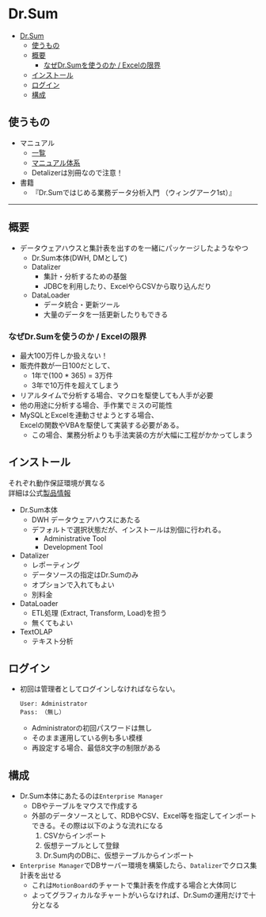# Dr.Sum

- [Dr.Sum](#drsum)
  - [使うもの](#%E4%BD%BF%E3%81%86%E3%82%82%E3%81%AE)
  - [概要](#%E6%A6%82%E8%A6%81)
    - [なぜDr.Sumを使うのか / Excelの限界](#%E3%81%AA%E3%81%9Cdrsum%E3%82%92%E4%BD%BF%E3%81%86%E3%81%AE%E3%81%8B--excel%E3%81%AE%E9%99%90%E7%95%8C)
  - [インストール](#%E3%82%A4%E3%83%B3%E3%82%B9%E3%83%88%E3%83%BC%E3%83%AB)
  - [ログイン](#%E3%83%AD%E3%82%B0%E3%82%A4%E3%83%B3)
  - [構成](#%E6%A7%8B%E6%88%90)

## 使うもの

- マニュアル
  - [一覧](https://manual.wingarc-support.com/manual/drsum/)
  - [マニュアル体系](https://manual.wingarc-support.com/ja/manual/drsum/ea50firststep/index.html#77037964.html)
  - Detalizerは別冊なので注意！
- 書籍
  - 『Dr.Sumではじめる業務データ分析入門 （ウィングアーク1st）』

----

## 概要

- データウェアハウスと集計表を出すのを一緒にパッケージしたようなやつ
  - Dr.Sum本体(DWH, DMとして)
  - Datalizer
    - 集計・分析するための基盤
    - JDBCを利用したり、ExcelやらCSVから取り込んだり
  - DataLoader
    - データ統合・更新ツール
    - 大量のデータを一括更新したりもできる

### なぜDr.Sumを使うのか / Excelの限界

- 最大100万件しか扱えない！
- 販売件数が一日100だとして、
  - 1年で(100 * 365) = 3万件
  - 3年で10万件を超えてしまう
- リアルタイムで分析する場合、マクロを駆使しても人手が必要
- 他の用途に分析する場合、手作業でミスの可能性
- MySQLとExcelを連動させようとする場合、  
    Excelの関数やVBAを駆使して実装する必要がある。
  - この場合、業務分析よりも手法実装の方が大幅に工程がかかってしまう


## インストール

それぞれ動作保証環境が異なる  
詳細は公式[製品情報](http://www.wingarc.com/product/dr_sum/lineup/system.html)


- Dr.Sum本体
  - DWH データウェアハウスにあたる
  - デフォルトで選択状態だが、インストールは別個に行われる。
    - Administrative Tool
    - Development Tool
- Datalizer
  - レポーティング
  - データソースの指定はDr.Sumのみ
  - オプションで入れてもよい
  - 別料金
- DataLoader
  - ETL処理 (Extract, Transform, Load)を担う
  - 無くてもよい
- TextOLAP
  - テキスト分析

## ログイン

- 初回は管理者としてログインしなければならない。
    ```
    User: Administrator
    Pass: （無し）
    ```
  - Administratorの初回パスワードは無し
  - そのまま運用している例も多い模様
  - 再設定する場合、最低8文字の制限がある

## 構成

- Dr.Sum本体にあたるのは`Enterprise Manager`
  - DBやテーブルをマウスで作成する
  - 外部のデータソースとして、RDBやCSV、Excel等を指定してインポートできる。その際は以下のような流れになる
    1. CSVからインポート
    2. 仮想テーブルとして登録
    3. Dr.Sum内のDBに、仮想テーブルからインポート
- `Enterprise Manager`でDBサーバー環境を構築したら、`Datalizer`でクロス集計表を出せる
  - これは`MotionBoard`のチャートで集計表を作成する場合と大体同じ
  - よってグラフィカルなチャートがいらなければ、Dr.Sumの運用だけで十分となる
